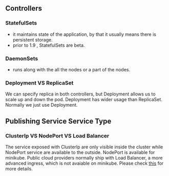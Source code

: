 ## Controllers
### StatefulSets
* it maintains state of the application, by that it usually means there is persistent storage.
* prior to 1.9 , StatefulSets are beta.

### DaemonSets
* runs along with the all the nodes or a part of the nodes. 

### Deployment VS ReplicaSet
We can specify replica in both controllers, but Deployment allows us to scale up and down the pod. Deployment has wider usage than ReplicaSet.
Normally we just use Deployment. 

## Publishing Service Service Type
### ClusterIp VS NodePort VS Load Balancer
The service exposed with ClusterIp are only visible inside the cluster while NodePort service are available to the outside. NodePort is available for minikube. Public cloud providers normally ship with Load Balancer, a more advanced ingress, which is not avaiable on minikube. Please check [this](https://kubernetes.io/docs/concepts/services-networking/service/#publishing-services-service-types) for more details.
